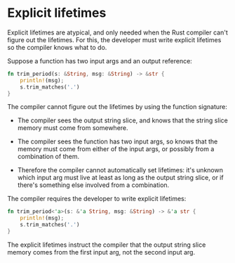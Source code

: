 # Explicit lifetimes

Explicit lifetimes are atypical, and only needed when the Rust compiler can't figure out the lifetimes. For this, the developer must write explicit lifetimes so the compiler knows what to do.

Suppose a function has two input args and an output reference:

```rust
fn trim_period(s: &String, msg: &String) -> &str {
    println!(msg);
    s.trim_matches('.')
}
```

The compiler cannot figure out the lifetimes by using the function signature:

* The compiler sees the output string slice, and knows that the string slice memory must come from somewhere.
  
* The compiler sees the function has two input args, so knows that the memory must come from either of the input args, or possibly from a combination of them. 
  
* Therefore the compiler cannot automatically set lifetimes: it's unknown which input arg must live at least as long as the output string slice, or if there's something else involved from a combination.

The compiler requires the developer to write explicit lifetimes:

```rust
fn trim_period<'a>(s: &'a String, msg: &String) -> &'a str {
    println!(msg);
    s.trim_matches('.')
}
```

The explicit lifetimes instruct the compiler that the output string slice memory comes from the first input arg, not the second input arg.
